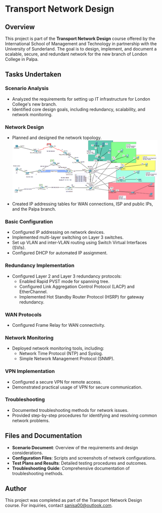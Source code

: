 # Transport Network Design

## Overview
This project is part of the **Transport Network Design** course offered by the International School of Management and Technology in partnership with the University of Sunderland. The goal is to design, implement, and document a scalable, secure, and redundant network for the new branch of London College in Palpa.

## Tasks Undertaken

### Scenario Analysis
- Analyzed the requirements for setting up IT infrastructure for London College's new branch.
- Identified core design goals, including redundancy, scalability, and network monitoring.

### Network Design
- Planned and designed the network topology.
![Network Topology](tnd_topology.png)
- Created IP addressing tables for WAN connections, ISP and public IPs, and the Palpa branch.

### Basic Configuration
- Configured IP addressing on network devices.
- Implemented multi-layer switching on Layer 3 switches.
- Set up VLAN and inter-VLAN routing using Switch Virtual Interfaces (SVIs).
- Configured DHCP for automated IP assignment.

### Redundancy Implementation
- Configured Layer 2 and Layer 3 redundancy protocols:
  - Enabled Rapid PVST mode for spanning tree.
  - Configured Link Aggregation Control Protocol (LACP) and EtherChannel.
  - Implemented Hot Standby Router Protocol (HSRP) for gateway redundancy.

### WAN Protocols
- Configured Frame Relay for WAN connectivity.

### Network Monitoring
- Deployed network monitoring tools, including:
  - Network Time Protocol (NTP) and Syslog.
  - Simple Network Management Protocol (SNMP).

### VPN Implementation
- Configured a secure VPN for remote access.
- Demonstrated practical usage of VPN for secure communication.

### Troubleshooting
- Documented troubleshooting methods for network issues.
- Provided step-by-step procedures for identifying and resolving common network problems.

## Files and Documentation
- **Scenario Document**: Overview of the requirements and design considerations.
- **Configuration Files**: Scripts and screenshots of network configurations.
- **Test Plans and Results**: Detailed testing procedures and outcomes.
- **Troubleshooting Guide**: Comprehensive documentation of troubleshooting methods.

## Author
This project was completed as part of the Transport Network Design course. For inquiries, contact sanisa00@outlook.com.
